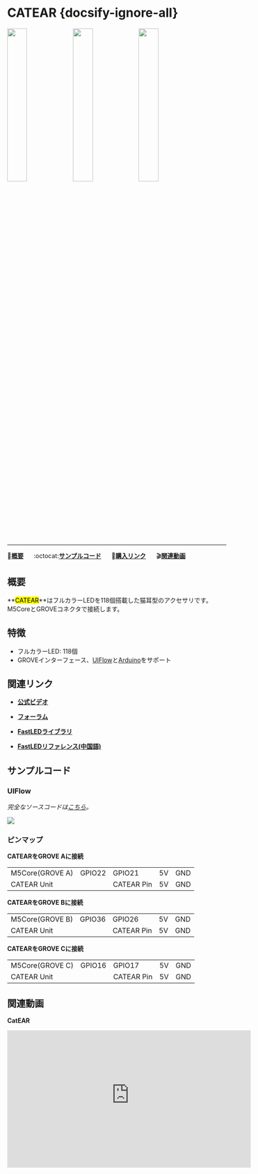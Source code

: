 # CATEAR {docsify-ignore-all}

<img src="assets/img/product_pics/unit/unit_catear_01.png" width="30%" height="30%"><img src="assets/img/product_pics/unit/unit_catear_02.png" width="30%" height="30%"><img src="assets/img/product_pics/unit/unit_catear_03.png" width="30%" height="30%">

***

:memo:**[概要](#概要)**&nbsp;&nbsp;&nbsp;&nbsp;&nbsp;&nbsp;:octocat:**[サンプルコード](#サンプルコード)**&nbsp;&nbsp;&nbsp;&nbsp;&nbsp;&nbsp;🛒**[購入リンク](https://www.aliexpress.com/store/product/M5Stack-Official-Cute-Cat-Ears-Acrylic-Handbands-with-118Pcs-NeoPixel-LED-Lights-Control-by-UI-Flow/3226069_32956969127.html)**&nbsp;&nbsp;&nbsp;&nbsp;&nbsp;&nbsp;:clapper:**[関連動画](#関連動画)**

## 概要

**<mark>CATEAR</mark>**はフルカラーLEDを118個搭載した猫耳型のアクセサリです。M5CoreとGROVEコネクタで接続します。

## 特徴

- フルカラーLED: 118個
- GROVEインターフェース、[UIFlow](http://flow.m5stack.com)と[Arduino](http://www.arduino.cc)をサポート

## 関連リンク

- **[公式ビデオ](https://www.youtube.com/channel/UCozgFVglWYQXbvTmGyS739w)**

- **[フォーラム](http://forum.m5stack.com/)**

- **[FastLEDライブラリ](https://github.com/FastLED/FastLED/wiki/Overview)**

- **[FastLEDリファレンス(中国語)](http://www.taichi-maker.com/homepage/reference-index/arduino-library-index/fastled-library/)**

## サンプルコード

<!-- ### 1. Arduino IDE -->

### UIFlow

*完全なソースコードは[こちら](https://github.com/m5stack/M5-ProductExampleCodes/tree/master/Unit/CATEAR/UIFlow)。*

<img src="assets/img/product_pics/unit/unit_example/CATEAR/example_unit_catear_01.png">

### ピンマップ

**CATEARをGROVE Aに接続**

<table>
 <tr><td>M5Core(GROVE A)</td><td>GPIO22</td><td>GPIO21</td><td>5V</td><td>GND</td></tr>
 <tr><td>CATEAR Unit</td><td> </td><td>CATEAR Pin</td><td>5V</td><td>GND</td></tr>
</table>

**CATEARをGROVE Bに接続**

<table>
<tr><td>M5Core(GROVE B)</td><td>GPIO36</td><td>GPIO26</td><td>5V</td><td>GND</td></tr>
 <tr><td>CATEAR Unit</td><td> </td><td>CATEAR Pin</td><td>5V</td><td>GND</td></tr>
</table>

**CATEARをGROVE Cに接続**

<table>
<tr><td>M5Core(GROVE C)</td><td>GPIO16</td><td>GPIO17</td><td>5V</td><td>GND</td></tr>
 <tr><td>CATEAR Unit</td><td> </td><td>CATEAR Pin</td><td>5V</td><td>GND</td></tr>
</table>

## 関連動画

**CatEAR**

<iframe width="560" height="315" src="https://m5stack.oss-cn-shenzhen.aliyuncs.com/video/Blog/Twitch201812/M5Stick%20CatEar.mp4" frameborder="0" allow="accelerometer; autoplay; encrypted-media; gyroscope; picture-in-picture" allowfullscreen></iframe>
